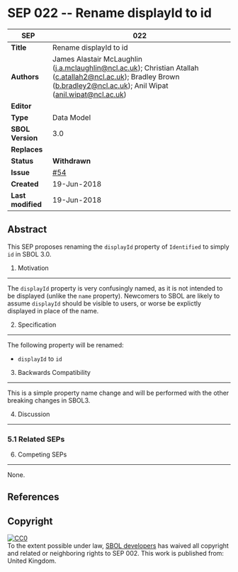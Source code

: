 SEP 022 -- Rename displayId to id
===================================

SEP                     | 022
----------------------|--------------
**Title**                | Rename displayId to id
**Authors**           | James Alastair McLaughlin (j.a.mclaughlin@ncl.ac.uk); Christian Atallah (c.atallah2@ncl.ac.uk); Bradley Brown (b.bradley2@ncl.ac.uk); Anil Wipat (anil.wipat@ncl.ac.uk)
**Editor**            | 
**Type**               | Data Model
**SBOL Version** | 3.0
**Replaces**        | 
**Status**             | **Withdrawn**
**Issue** | [#54](https://github.com/SynBioDex/SEPs/issues/54)
**Created**          | 19-Jun-2018
**Last modified**  | 19-Jun-2018

Abstract
-----------

This SEP proposes renaming the `displayId` property of `Identified` to simply `id` in SBOL 3.0.



1. Motivation
--------------

The `displayId` property is very confusingly named, as it is not intended to be displayed (unlike the `name` property).  Newcomers to SBOL are likely to assume `displayId` should be visible to users, or worse be explictly displayed in place of the name.



2. Specification 
----------------------------------------------

The following property will be renamed:

* `displayId` to `id`


3. Backwards Compatibility <a name='compatibility'></a>
-----------------

This is a simple property name change and will be performed with the other breaking changes in SBOL3.



4. Discussion <a name='discussion'></a>
-----------------

### 5.1 Related SEPs


6. Competing SEPs <a name='competing_seps'></a>
-----------------

None.

References <a name='references'></a>
----------------

Copyright <a name='copyright'></a>
-------------

<p xmlns:dct="http://purl.org/dc/terms/" xmlns:vcard="http://www.w3.org/2001/vcard-rdf/3.0#">
  <a rel="license"
     href="http://creativecommons.org/publicdomain/zero/1.0/">
    <img src="http://i.creativecommons.org/p/zero/1.0/88x31.png" style="border-style: none;" alt="CC0" />
  </a>
  <br />
  To the extent possible under law,
  <a rel="dct:publisher"
     href="sbolstandard.org">
    <span property="dct:title">SBOL developers</span></a>
  has waived all copyright and related or neighboring rights to
  <span property="dct:title">SEP 002</span>.
This work is published from:
<span property="vcard:Country" datatype="dct:ISO3166"
      content="US" about="sbolstandard.org">
  United Kingdom</span>.
</p>


